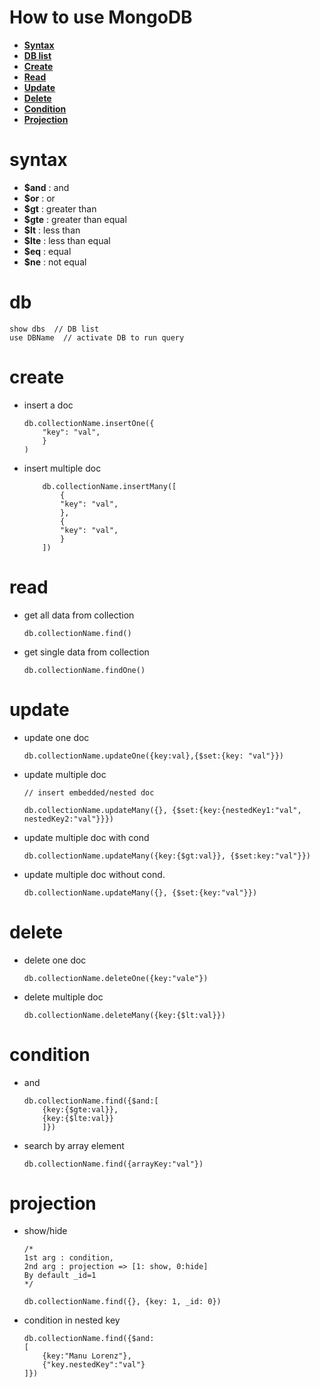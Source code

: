 # How to use MongoDB

+ [**Syntax**](#syntax)
+ [**DB list**](#db)
+ [**Create**](#create)
+ [**Read**](#read)
+ [**Update**](#update)
+ [**Delete**](#delete)
+ [**Condition**](#condition)
+ [**Projection**](#projection)

# syntax

+ **$and**  : and
+ **$or**   : or
+ **$gt**   : greater than
+ **$gte**  : greater than equal
+ **$lt**   : less than
+ **$lte**  : less than equal
+ **$eq**   : equal
+ **$ne**   : not equal

# db

```mongojs
show dbs  // DB list
use DBName  // activate DB to run query
```

# create

+ insert a doc

    ```mongo
    db.collectionName.insertOne({
        "key": "val",
        }
    )
    ```

+ insert multiple doc

    ```mongojs
        db.collectionName.insertMany([
            {
            "key": "val",
            },
            {
            "key": "val",
            }
        ])
    ```

# read

+ get all data from collection

    ```mongojs
    db.collectionName.find()
    ```

+ get single data from collection

    ```mongojs
    db.collectionName.findOne()
    ```

# update

+ update one doc

    ```mongojs
    db.collectionName.updateOne({key:val},{$set:{key: "val"}})
    ```

+ update multiple doc

    ```mongojs
    // insert embedded/nested doc

    db.collectionName.updateMany({}, {$set:{key:{nestedKey1:"val", nestedKey2:"val"}}})
    ```

+ update multiple doc with cond

    ```mongojs
    db.collectionName.updateMany({key:{$gt:val}}, {$set:key:"val"}})
    ```

+ update multiple doc without cond.

    ```mongojs
    db.collectionName.updateMany({}, {$set:{key:"val"}})
    ```

# delete

+ delete one doc

    ```mongojs
    db.collectionName.deleteOne({key:"vale"})
    ```

+ delete multiple doc

    ```mongojs
    db.collectionName.deleteMany({key:{$lt:val}})
    ```

# condition

+ and

    ```mongojs
    db.collectionName.find({$and:[
        {key:{$gte:val}},
        {key:{$lte:val}}
        ]})
    ```

+ search by array element

    ```mongojs
    db.collectionName.find({arrayKey:"val"})
    ```

# projection

+ show/hide

    ```mongojs
    /*
    1st arg : condition, 
    2nd arg : projection => [1: show, 0:hide]
    By default _id=1
    */

    db.collectionName.find({}, {key: 1, _id: 0})
    ```

+ condition in nested key

    ```mongojs
    db.collectionName.find({$and:
    [
        {key:"Manu Lorenz"}, 
        {"key.nestedKey":"val"}
    ]})
    ```
